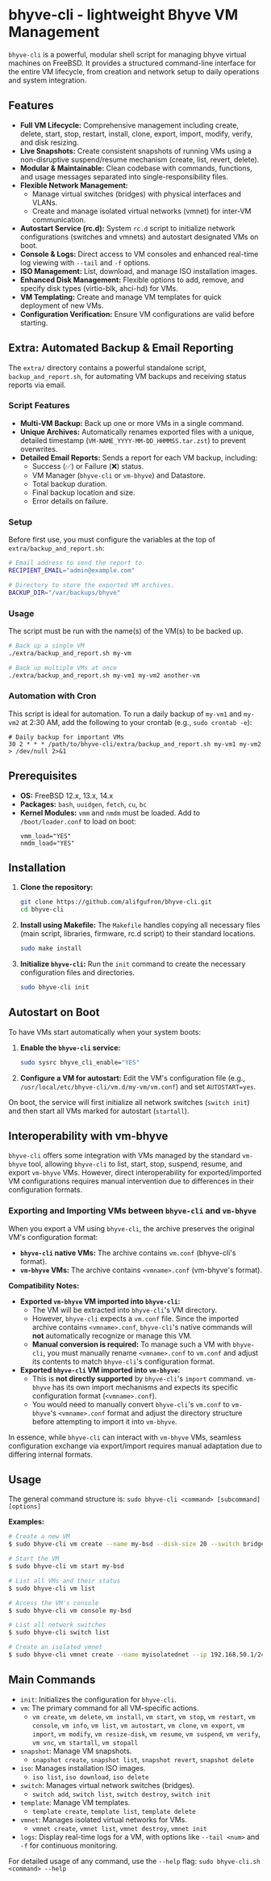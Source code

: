 # bhyve-cli - lightweight Bhyve VM Management

`bhyve-cli` is a powerful, modular shell script for managing bhyve virtual machines on FreeBSD. It provides a structured command-line interface for the entire VM lifecycle, from creation and network setup to daily operations and system integration.

## Features

-   **Full VM Lifecycle:** Comprehensive management including create, delete, start, stop, restart, install, clone, export, import, modify, verify, and disk resizing.
-   **Live Snapshots:** Create consistent snapshots of running VMs using a non-disruptive suspend/resume mechanism (create, list, revert, delete).
-   **Modular & Maintainable:** Clean codebase with commands, functions, and usage messages separated into single-responsibility files.
-   **Flexible Network Management:**
    -   Manage virtual switches (bridges) with physical interfaces and VLANs.
    -   Create and manage isolated virtual networks (vmnet) for inter-VM communication.
-   **Autostart Service (rc.d):** System `rc.d` script to initialize network configurations (switches and vmnets) and autostart designated VMs on boot.
-   **Console & Logs:** Direct access to VM consoles and enhanced real-time log viewing with `--tail` and `-f` options.
-   **ISO Management:** List, download, and manage ISO installation images.
-   **Enhanced Disk Management:** Flexible options to add, remove, and specify disk types (virtio-blk, ahci-hd) for VMs.
-   **VM Templating:** Create and manage VM templates for quick deployment of new VMs.
-   **Configuration Verification:** Ensure VM configurations are valid before starting.

## Extra: Automated Backup & Email Reporting

The `extra/` directory contains a powerful standalone script, `backup_and_report.sh`, for automating VM backups and receiving status reports via email.

### Script Features

-   **Multi-VM Backup:** Back up one or more VMs in a single command.
-   **Unique Archives:** Automatically renames exported files with a unique, detailed timestamp (`VM-NAME_YYYY-MM-DD_HHMMSS.tar.zst`) to prevent overwrites.
-   **Detailed Email Reports:** Sends a report for each VM backup, including:
    -   Success (✅) or Failure (❌) status.
    -   VM Manager (`bhyve-cli` or `vm-bhyve`) and Datastore.
    -   Total backup duration.
    -   Final backup location and size.
    -   Error details on failure.

### Setup

Before first use, you must configure the variables at the top of `extra/backup_and_report.sh`:

```sh
# Email address to send the report to.
RECIPIENT_EMAIL="admin@example.com"

# Directory to store the exported VM archives.
BACKUP_DIR="/var/backups/bhyve"
```

### Usage

The script must be run with the name(s) of the VM(s) to be backed up.

```bash
# Back up a single VM
./extra/backup_and_report.sh my-vm

# Back up multiple VMs at once
./extra/backup_and_report.sh my-vm1 my-vm2 another-vm
```

### Automation with Cron

This script is ideal for automation. To run a daily backup of `my-vm1` and `my-vm2` at 2:30 AM, add the following to your crontab (e.g., `sudo crontab -e`):

```crontab
# Daily backup for important VMs
30 2 * * * /path/to/bhyve-cli/extra/backup_and_report.sh my-vm1 my-vm2 > /dev/null 2>&1
```

## Prerequisites

-   **OS:** FreeBSD 12.x, 13.x, 14.x
-   **Packages:** `bash`, `uuidgen`, `fetch`, `cu`, `bc`
-   **Kernel Modules:** `vmm` and `nmdm` must be loaded. Add to `/boot/loader.conf` to load on boot:
    ```
    vmm_load="YES"
    nmdm_load="YES"
    ```

## Installation

1.  **Clone the repository:**
    ```bash
    git clone https://github.com/alifgufron/bhyve-cli.git
    cd bhyve-cli
    ```

2.  **Install using Makefile:**
    The `Makefile` handles copying all necessary files (main script, libraries, firmware, rc.d script) to their standard locations.
    ```bash
    sudo make install
    ```

3.  **Initialize `bhyve-cli`:**
    Run the `init` command to create the necessary configuration files and directories.
    ```bash
    sudo bhyve-cli init
    ```

## Autostart on Boot

To have VMs start automatically when your system boots:

1.  **Enable the `bhyve-cli` service:**
    ```bash
    sudo sysrc bhyve_cli_enable="YES"
    ```

2.  **Configure a VM for autostart:**
    Edit the VM's configuration file (e.g., `/usr/local/etc/bhyve-cli/vm.d/my-vm/vm.conf`) and set `AUTOSTART=yes`.

On boot, the service will first initialize all network switches (`switch init`) and then start all VMs marked for autostart (`startall`).

## Interoperability with vm-bhyve

`bhyve-cli` offers some integration with VMs managed by the standard `vm-bhyve` tool, allowing `bhyve-cli` to list, start, stop, suspend, resume, and export `vm-bhyve` VMs. However, direct interoperability for exported/imported VM configurations requires manual intervention due to differences in their configuration formats.

### Exporting and Importing VMs between `bhyve-cli` and `vm-bhyve`

When you export a VM using `bhyve-cli`, the archive preserves the original VM's configuration format:
*   **`bhyve-cli` native VMs:** The archive contains `vm.conf` (bhyve-cli's format).
*   **`vm-bhyve` VMs:** The archive contains `<vmname>.conf` (vm-bhyve's format).

**Compatibility Notes:**

*   **Exported `vm-bhyve` VM imported into `bhyve-cli`:**
    *   The VM will be extracted into `bhyve-cli`'s VM directory.
    *   However, `bhyve-cli` expects a `vm.conf` file. Since the imported archive contains `<vmname>.conf`, `bhyve-cli`'s native commands will **not** automatically recognize or manage this VM.
    *   **Manual conversion is required:** To manage such a VM with `bhyve-cli`, you must manually rename `<vmname>.conf` to `vm.conf` and adjust its contents to match `bhyve-cli`'s configuration format.
*   **Exported `bhyve-cli` VM imported into `vm-bhyve`:**
    *   This is **not directly supported** by `bhyve-cli`'s `import` command. `vm-bhyve` has its own import mechanisms and expects its specific configuration format (`<vmname>.conf`).
    *   You would need to manually convert `bhyve-cli`'s `vm.conf` to `vm-bhyve`'s `<vmname>.conf` format and adjust the directory structure before attempting to import it into `vm-bhyve`.

In essence, while `bhyve-cli` can interact with `vm-bhyve` VMs, seamless configuration exchange via export/import requires manual adaptation due to differing internal formats.

## Usage

The general command structure is:
`sudo bhyve-cli <command> [subcommand] [options]`

**Examples:**

```bash
# Create a new VM
$ sudo bhyve-cli vm create --name my-bsd --disk-size 20 --switch bridge0

# Start the VM
$ sudo bhyve-cli vm start my-bsd

# List all VMs and their status
$ sudo bhyve-cli vm list

# Access the VM's console
$ sudo bhyve-cli vm console my-bsd

# List all network switches
$ sudo bhyve-cli switch list

# Create an isolated vmnet
$ sudo bhyve-cli vmnet create --name myisolatednet --ip 192.168.50.1/24
```

## Main Commands

-   `init`: Initializes the configuration for `bhyve-cli`.
-   `vm`: The primary command for all VM-specific actions.
    -   `vm create`, `vm delete`, `vm install`, `vm start`, `vm stop`, `vm restart`, `vm console`, `vm info`, `vm list`, `vm autostart`, `vm clone`, `vm export`, `vm import`, `vm modify`, `vm resize-disk`, `vm resume`, `vm suspend`, `vm verify`, `vm vnc`, `vm startall`, `vm stopall`
-   `snapshot`: Manage VM snapshots.
    -   `snapshot create`, `snapshot list`, `snapshot revert`, `snapshot delete`
-   `iso`: Manages installation ISO images.
    -   `iso list`, `iso download`, `iso delete`
-   `switch`: Manages virtual network switches (bridges).
    -   `switch add`, `switch list`, `switch destroy`, `switch init`
-   `template`: Manage VM templates.
    -   `template create`, `template list`, `template delete`
-   `vmnet`: Manages isolated virtual networks for VMs.
    -   `vmnet create`, `vmnet list`, `vmnet destroy`, `vmnet init`
-   `logs`: Display real-time logs for a VM, with options like `--tail <num>` and `-f` for continuous monitoring.

For detailed usage of any command, use the `--help` flag:
`sudo bhyve-cli.sh <command> --help`
